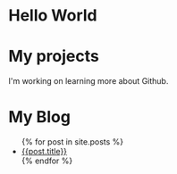 # Hello World 
# My projects
I'm working on learning more about Github. 
# My Blog
<ul>
  {% for post in site.posts %}
  <li>
    <a href="{{ site.baseurl }}{{ post.url }}"> {{post.title}}</a>
  </li>
  {% endfor %}
 </ul>
